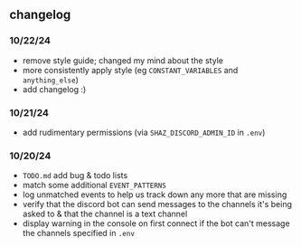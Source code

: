 ## changelog

### 10/22/24
* remove style guide; changed my mind about the style
* more consistently apply style (eg `CONSTANT_VARIABLES` and `anything_else`)
* add changelog :)

### 10/21/24
* add rudimentary permissions (via `SHAZ_DISCORD_ADMIN_ID` in `.env`)

### 10/20/24
* `TODO.md` add bug & todo lists 
* match some additional `EVENT_PATTERNS`
* log unmatched events to help us track down any more that are missing
* verify that the discord bot can send messages to the channels it's being asked to & that the channel is a text channel
* display warning in the console on first connect if the bot can't message the channels specified in `.env`